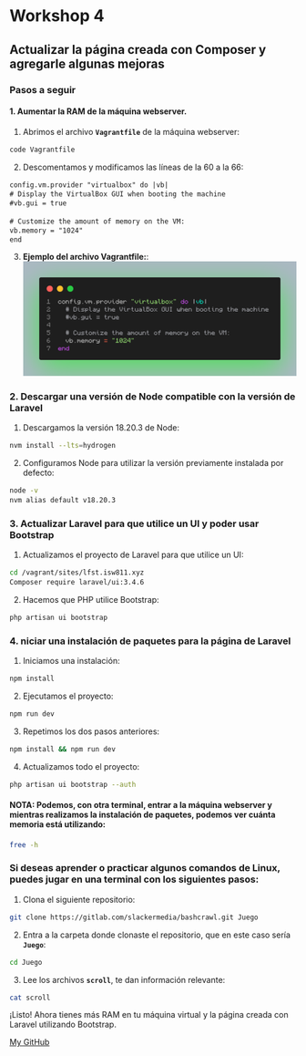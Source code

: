 # Workshop 4

## Actualizar la página creada con Composer y agregarle algunas mejoras

### Pasos a seguir

#### 1. Aumentar la RAM de la máquina webserver.
1. Abrimos el archivo **`Vagrantfile`** de la máquina webserver:

```sh
code Vagrantfile
```

2. Descomentamos y modificamos las líneas de la 60 a la 66:

```Vagrantfile
config.vm.provider "virtualbox" do |vb|
# Display the VirtualBox GUI when booting the machine
#vb.gui = true

# Customize the amount of memory on the VM:
vb.memory = "1024"
end
```

3. **Ejemplo del archivo Vagrantfile:**:
    ![Estructura de Vagranfile](./Imagenes/Vagrantfile.png)

### 2. Descargar una versión de Node compatible con la versión de Laravel

1. Descargamos la versión 18.20.3 de Node:

```sh
nvm install --lts=hydrogen
```

2. Configuramos Node para utilizar la versión previamente instalada por defecto:

```sh
node -v
nvm alias default v18.20.3
```

### 3. Actualizar Laravel para que utilice un UI y poder usar Bootstrap

1. Actualizamos el proyecto de Laravel para que utilice un UI:

```sh
cd /vagrant/sites/lfst.isw811.xyz
Composer require laravel/ui:3.4.6
```

2. Hacemos que PHP utilice Bootstrap:

```sh
php artisan ui bootstrap
```

### 4. niciar una instalación de paquetes para la página de Laravel
1. Iniciamos una instalación:
```sh
npm install
```

2. Ejecutamos el proyecto:
```sh
npm run dev
```

3. Repetimos los dos pasos anteriores:
```sh
npm install && npm run dev
```

4. Actualizamos todo el proyecto:
```sh
php artisan ui bootstrap --auth
```

#### **NOTA**: Podemos, con otra terminal, entrar a la máquina webserver y mientras realizamos la instalación de paquetes, podemos ver cuánta memoria está utilizando:
```sh
free -h
```

### Si deseas aprender o practicar algunos comandos de Linux, puedes jugar en una terminal con los siguientes pasos:
1. Clona el siguiente repositorio:
```sh
git clone https://gitlab.com/slackermedia/bashcrawl.git Juego
```

2. Entra a la carpeta donde clonaste el repositorio, que en este caso sería **`Juego`**:
```sh
cd Juego
```
3. Lee los archivos **`scroll`**, te dan información relevante:
```sh
cat scroll
```

¡Listo! Ahora tienes más RAM en tu máquina virtual y la página creada con Laravel utilizando Bootstrap.

[My GitHub](https://github.com/FierceSpectrum/Software-Libre/tree/main/Workshops/Workshop%20IV)
